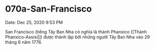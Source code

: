 # 070a-San-Francisco

Date: Dec 25, 2020 9:53 PM

San Francisco (tiếng Tây Ban Nha có nghĩa là thánh Phanxico [[Thánh Phanxico-Assisi]]) được thành lập bởi những người Tây Ban Nha vào 29 tháng 6 năm 1776.
